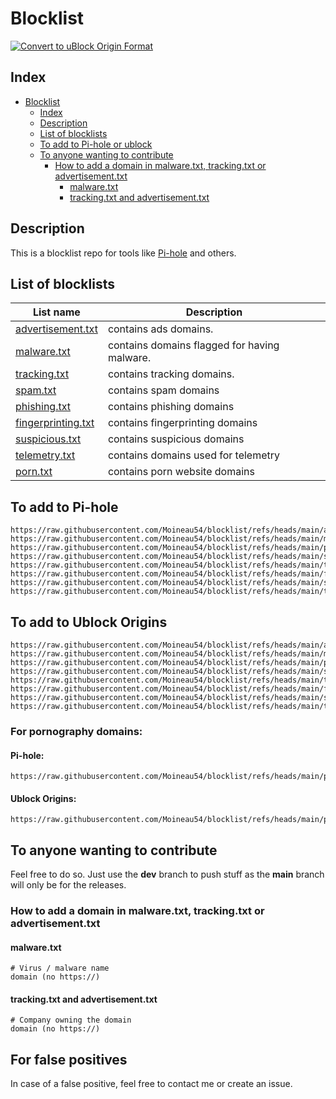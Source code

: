 # Blocklist

[![Convert to uBlock Origin Format](https://github.com/Moineau54/blocklist/actions/workflows/convert-ublock.yml/badge.svg)](https://github.com/Moineau54/blocklist/actions/workflows/convert-ublock.yml)

## Index

- [Blocklist](#blocklist)
  - [Index](#index)
  - [Description](#description)
  - [List of blocklists](#list-of-blocklists)
  - [To add to Pi-hole or ublock](#to-add-to-pi-hole-or-ublock)
  - [To anyone wanting to contribute](#to-anyone-wanting-to-contribute)
    - [How to add a domain in malware.txt, tracking.txt or advertisement.txt](#how-to-add-a-domain-in-malwaretxt-trackingtxt-or-advertisementtxt)
      - [malware.txt](#malwaretxt)
      - [tracking.txt and advertisement.txt](#trackingtxt-and-advertisementtxt)

## Description

This is a blocklist repo for tools like [Pi-hole](https://docs.pi-hole.net/) and others.

## List of blocklists

| List name | Description |
|---|---|
| [advertisement.txt](advertisment.txt) | contains ads domains. |
| [malware.txt](malware.txt) | contains domains flagged for having malware. |
| [tracking.txt](tracking.txt) | contains tracking domains. |
| [spam.txt](spam.txt) | contains spam domains |
| [phishing.txt](phishing.txt) | contains phishing domains |
| [fingerprinting.txt](fingerprinting.txt) | contains fingerprinting domains |
| [suspicious.txt](suspicious.txt) | contains suspicious domains |
| [telemetry.txt](telemetry.txt) | contains domains used for telemetry |
| [porn.txt](porn.txt) | contains porn website domains |

## To add to Pi-hole

```shell
https://raw.githubusercontent.com/Moineau54/blocklist/refs/heads/main/advertisement.txt
https://raw.githubusercontent.com/Moineau54/blocklist/refs/heads/main/malware.txt
https://raw.githubusercontent.com/Moineau54/blocklist/refs/heads/main/phishing.txt
https://raw.githubusercontent.com/Moineau54/blocklist/refs/heads/main/spam.txt
https://raw.githubusercontent.com/Moineau54/blocklist/refs/heads/main/tracking.txt
https://raw.githubusercontent.com/Moineau54/blocklist/refs/heads/main/fingerprinting.txt
https://raw.githubusercontent.com/Moineau54/blocklist/refs/heads/main/suspicious.txt
https://raw.githubusercontent.com/Moineau54/blocklist/refs/heads/main/telemetry.txt
```

## To add to Ublock Origins

```shell
https://raw.githubusercontent.com/Moineau54/blocklist/refs/heads/main/advertisement_ublock.txt
https://raw.githubusercontent.com/Moineau54/blocklist/refs/heads/main/malware_ublock.txt
https://raw.githubusercontent.com/Moineau54/blocklist/refs/heads/main/phishing_ublock.txt
https://raw.githubusercontent.com/Moineau54/blocklist/refs/heads/main/spam_ublock.txt
https://raw.githubusercontent.com/Moineau54/blocklist/refs/heads/main/tracking_ublock.txt
https://raw.githubusercontent.com/Moineau54/blocklist/refs/heads/main/fingerprinting_ublock.txt
https://raw.githubusercontent.com/Moineau54/blocklist/refs/heads/main/suspicious_ublock.txt
https://raw.githubusercontent.com/Moineau54/blocklist/refs/heads/main/telemetry_ublock.txt
```

### For pornography domains:

#### Pi-hole:
```shell
https://raw.githubusercontent.com/Moineau54/blocklist/refs/heads/main/porn.txt
```

#### Ublock Origins:
```shell
https://raw.githubusercontent.com/Moineau54/blocklist/refs/heads/main/porn_ulock.txt
```

## To anyone wanting to contribute

Feel free to do so. Just use the **dev** branch to push stuff as the **main** branch will only be for the releases.

### How to add a domain in malware.txt, tracking.txt or advertisement.txt

#### malware.txt

```shell
# Virus / malware name
domain (no https://)
```

#### tracking.txt and advertisement.txt

```shell
# Company owning the domain
domain (no https://)
```

## For false positives
In case of a false positive, feel free to contact me or create an issue.
